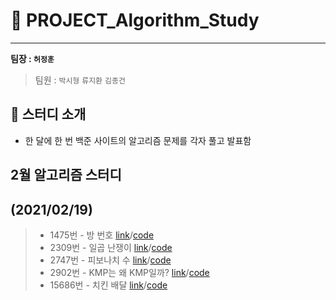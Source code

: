 # 🤔 PROJECT_Algorithm_Study
---

**팀장 : `허정훈`**

> 팀원 : `박시형` `류지환` `김종건`
> 
## 🎯 스터디 소개
- 한 달에 한 번 백준 사이트의 알고리즘 문제를 각자 풀고 발표함

## 2월 알고리즘 스터디

(2021/02/19)
---

> * 1475번 - 방 번호 [link](https://www.acmicpc.net/problem/1475)/[code](https://github.com/herjh0405/PROJECT_Algorithm_Study/blob/main/202102/1475.%EB%B0%A9%20%EB%B2%88%ED%98%B8.ipynb)
> * 2309번 - 일곱 난쟁이 [link](https://www.acmicpc.net/problem/2309)/[code](https://github.com/herjh0405/PROJECT_Algorithm_Study/blob/main/202102/2309.%EC%9D%BC%EA%B3%B1%20%EB%82%9C%EC%9F%81%EC%9D%B4.ipynb)
> * 2747번 - 피보나치 수 [link](https://www.acmicpc.net/problem/2747)/[code](https://github.com/herjh0405/PROJECT_Algorithm_Study/blob/main/202102/2747.%ED%94%BC%EB%B3%B4%EB%82%98%EC%B9%98%20%EC%88%98.ipynb)
> * 2902번 - KMP는 왜 KMP일까? [link](https://www.acmicpc.net/problem/2902)/[code](https://github.com/herjh0405/PROJECT_Algorithm_Study/blob/main/202102/2902.KMP%EB%8A%94%20%EC%99%9C%20KMP%EC%9D%BC%EA%B9%8C.ipynb)
> * 15686번 - 	치킨 배달 [link](https://www.acmicpc.net/problem/15686)/[code](https://github.com/herjh0405/PROJECT_Algorithm_Study/blob/main/202102/15686.%EC%B9%98%ED%82%A8%20%EB%B0%B0%EB%8B%AC.ipynb)
